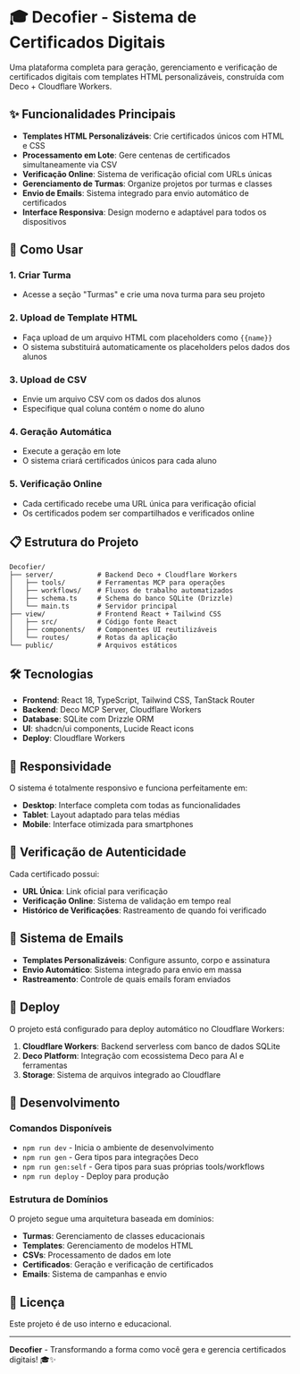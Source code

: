 # 🎓 Decofier - Sistema de Certificados Digitais

Uma plataforma completa para geração, gerenciamento e verificação de certificados digitais com templates HTML personalizáveis, construída com Deco + Cloudflare Workers.

## ✨ Funcionalidades Principais

- **Templates HTML Personalizáveis**: Crie certificados únicos com HTML e CSS
- **Processamento em Lote**: Gere centenas de certificados simultaneamente via CSV
- **Verificação Online**: Sistema de verificação oficial com URLs únicas
- **Gerenciamento de Turmas**: Organize projetos por turmas e classes
- **Envio de Emails**: Sistema integrado para envio automático de certificados
- **Interface Responsiva**: Design moderno e adaptável para todos os dispositivos

## 🚀 Como Usar

### 1. **Criar Turma**
- Acesse a seção "Turmas" e crie uma nova turma para seu projeto

### 2. **Upload de Template HTML**
- Faça upload de um arquivo HTML com placeholders como `{{name}}`
- O sistema substituirá automaticamente os placeholders pelos dados dos alunos

### 3. **Upload de CSV**
- Envie um arquivo CSV com os dados dos alunos
- Especifique qual coluna contém o nome do aluno

### 4. **Geração Automática**
- Execute a geração em lote
- O sistema criará certificados únicos para cada aluno

### 5. **Verificação Online**
- Cada certificado recebe uma URL única para verificação oficial
- Os certificados podem ser compartilhados e verificados online

## 📋 Estrutura do Projeto

```
Decofier/
├── server/           # Backend Deco + Cloudflare Workers
│   ├── tools/        # Ferramentas MCP para operações
│   ├── workflows/    # Fluxos de trabalho automatizados
│   ├── schema.ts     # Schema do banco SQLite (Drizzle)
│   └── main.ts       # Servidor principal
├── view/             # Frontend React + Tailwind CSS
│   ├── src/          # Código fonte React
│   ├── components/   # Componentes UI reutilizáveis
│   └── routes/       # Rotas da aplicação
└── public/           # Arquivos estáticos
```

## 🛠️ Tecnologias

- **Frontend**: React 18, TypeScript, Tailwind CSS, TanStack Router
- **Backend**: Deco MCP Server, Cloudflare Workers
- **Database**: SQLite com Drizzle ORM
- **UI**: shadcn/ui components, Lucide React icons
- **Deploy**: Cloudflare Workers

## 📱 Responsividade

O sistema é totalmente responsivo e funciona perfeitamente em:
- **Desktop**: Interface completa com todas as funcionalidades
- **Tablet**: Layout adaptado para telas médias
- **Mobile**: Interface otimizada para smartphones

## 🔐 Verificação de Autenticidade

Cada certificado possui:
- **URL Única**: Link oficial para verificação
- **Verificação Online**: Sistema de validação em tempo real
- **Histórico de Verificações**: Rastreamento de quando foi verificado

## 📧 Sistema de Emails

- **Templates Personalizáveis**: Configure assunto, corpo e assinatura
- **Envio Automático**: Sistema integrado para envio em massa
- **Rastreamento**: Controle de quais emails foram enviados

## 🚀 Deploy

O projeto está configurado para deploy automático no Cloudflare Workers:

1. **Cloudflare Workers**: Backend serverless com banco de dados SQLite
2. **Deco Platform**: Integração com ecossistema Deco para AI e ferramentas
3. **Storage**: Sistema de arquivos integrado ao Cloudflare

## 🎯 Desenvolvimento

### Comandos Disponíveis

- `npm run dev` - Inicia o ambiente de desenvolvimento
- `npm run gen` - Gera tipos para integrações Deco
- `npm run gen:self` - Gera tipos para suas próprias tools/workflows
- `npm run deploy` - Deploy para produção

### Estrutura de Domínios

O projeto segue uma arquitetura baseada em domínios:
- **Turmas**: Gerenciamento de classes educacionais
- **Templates**: Gerenciamento de modelos HTML
- **CSVs**: Processamento de dados em lote
- **Certificados**: Geração e verificação de certificados
- **Emails**: Sistema de campanhas e envio

## 📝 Licença

Este projeto é de uso interno e educacional.

---

**Decofier** - Transformando a forma como você gera e gerencia certificados digitais! 🎓✨
